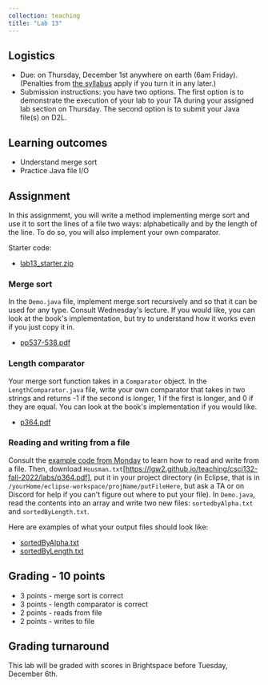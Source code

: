 ```yaml
---
collection: teaching
title: "Lab 13"
---
```


## Logistics
* Due: on Thursday, December 1st anywhere on earth (6am Friday). (Penalties from [the
	syllabus](https://lgw2.github.io/teaching/csci132-fall-2022/syllabus/)
	apply if you turn it in any later.)
* Submission instructions: you have two options. The first option is to
	demonstrate the execution of your lab to your TA during your assigned lab
	section on Thursday.
	The second option is to submit your Java file(s) on D2L.

## Learning outcomes
* Understand merge sort
* Practice Java file I/O

## Assignment

In this assignmemt, you will write a method implementing merge sort and use it
to sort the lines of a file two ways: alphabetically and by the length of
the line. To do so, you will also implement your own comparator.

Starter code:
* [lab13_starter.zip](https://lgw2.github.io/teaching/csci132-fall-2022/labs/lab13_starter.zip)

### Merge sort

In the `Demo.java` file, implement merge sort recursively and so that it can be
used for any type. Consult Wednesday's lecture. If you would like, you can look
at the book's implementation, but try to understand how it works even if you
just copy it in.

* [pp537-538.pdf](https://lgw2.github.io/teaching/csci132-fall-2022/labs/pp537-538.pdf)

### Length comparator

Your merge sort function takes in a `Comparator` object. In the
`LengthComparator.java` file, write your own comparator that takes in two
strings and returns -1 if the second is longer, 1 if the first is longer, and 0
if they are equal. You can look at the book's implementation if you would like.

* [p364.pdf](https://lgw2.github.io/teaching/csci132-fall-2022/labs/p364.pdf)

### Reading and writing from a file

Consult the [example code from Monday](https://lgw2.github.io/teaching/csci132-fall-2022/lectures/IOExample.java) to learn how to read and write from a file.
Then, download `Housman.txt`[https://lgw2.github.io/teaching/csci132-fall-2022/labs/p364.pdf], put it in your project directory
(in Eclipse, that is in `/yourHome/eclipse-workspace/projName/putFileHere`, but
ask a TA or on Discord for help if you can't figure out where to put your
file). In `Demo.java`, read the contents into an array and write two new files:
`sortedbyAlpha.txt` and `sortedByLength.txt`.

Here are examples of what your output files should look like:
* [sortedByAlpha.txt](https://lgw2.github.io/teaching/csci132-fall-2022/labs/sortedByAlpha.txt)
* [sortedByLength.txt](https://lgw2.github.io/teaching/csci132-fall-2022/labs/sortedByLength.txt)

## Grading - 10 points
* 3 points - merge sort is correct
* 3 points - length comparator is correct
* 2 points - reads from file
* 2 points - writes to file

## Grading turnaround
This lab will be graded with scores in Brightspace before Tuesday, December 6th.
